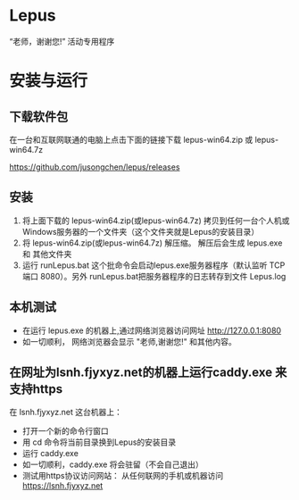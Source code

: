 
# Lepus

“老师，谢谢您!” 活动专用程序

#  安装与运行

## 下载软件包

在一台和互联网联通的电脑上点击下面的链接下载 lepus-win64.zip 或 lepus-win64.7z

https://github.com/jusongchen/lepus/releases

## 安装   
1. 将上面下载的 lepus-win64.zip(或lepus-win64.7z) 拷贝到任何一台个人机或Windows服务器的一个文件夹（这个文件夹就是Lepus的安装目录）
2. 将 lepus-win64.zip(或lepus-win64.7z) 解压缩。 解压后会生成 lepus.exe 和 其他文件夹
3. 运行 runLepus.bat  这个批命令会启动lepus.exe服务器程序（默认监听 TCP 端口 8080）。另外 runLepus.bat把服务器程序的日志转存到文件 Lepus.log

## 本机测试

* 在运行 lepus.exe 的机器上,通过网络浏览器访问网址 http://127.0.0.1:8080
* 如一切顺利， 网络浏览器会显示 "老师,谢谢您!" 和其他内容。

## 在网址为lsnh.fjyxyz.net的机器上运行caddy.exe 来支持https

在 lsnh.fjyxyz.net 这台机器上：
* 打开一个新的命令行窗口
* 用 cd 命令将当前目录换到Lepus的安装目录
* 运行 caddy.exe
* 如一切顺利，caddy.exe 将会驻留（不会自己退出）
* 测试用https协议访问网站： 从任何联网的手机或机器访问 https://lsnh.fjyxyz.net 

